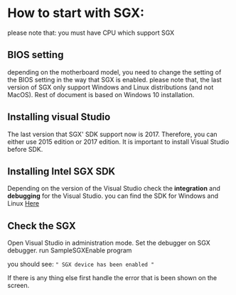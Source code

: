 # How to start with SGX:

please note that:
you must have CPU which support SGX 


## BIOS setting

depending on the motherboard model, you need to change the setting of the BIOS setting in the way that SGX is enabled. please note that, the last version of SGX only support Windows and Linux distributions (and not MacOS).  Rest of document is based on Windows 10 installation.

## Installing visual Studio 

The last version that SGX' SDK support now is 2017. Therefore, you can either use 2015 edition or 2017 edition. It is important to install Visual Studio before SDK.

## Installing Intel SGX SDK

Depending on the version of the Visual Studio check the **integration** and **debugging** for the Visual Studio. 
you can find the SDK for Windows and Linux [Here](https://software.intel.com/en-us/sgx/sdk)

## Check the SGX

Open Visual Studio in administration mode.
Set the debugger on SGX debugger.
run SampleSGXEnable program 

you should see:
`" SGX device has been enabled "` 

If there is any thing else first handle the error that is been shown on the screen.